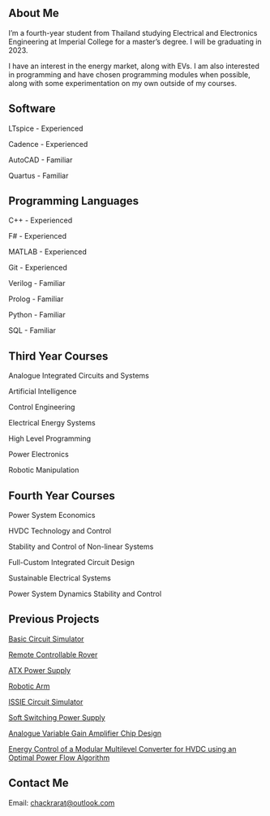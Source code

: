 ## About Me

I’m a fourth-year student from Thailand studying Electrical and Electronics Engineering at Imperial College for a master’s degree. I will be graduating in 2023.

I have an interest in the energy market, along with EVs. I am also interested in programming and have chosen programming modules when possible, along with some experimentation on my own outside of my courses.

## Software

LTspice - Experienced

Cadence - Experienced

AutoCAD - Familiar

Quartus - Familiar

## Programming Languages

C++ - Experienced

F# - Experienced

MATLAB - Experienced

Git - Experienced

Verilog - Familiar

Prolog - Familiar

Python - Familiar

SQL - Familiar

## Third Year Courses

Analogue Integrated Circuits and Systems

Artificial Intelligence

Control Engineering

Electrical Energy Systems

High Level Programming

Power Electronics

Robotic Manipulation

## Fourth Year Courses

Power System Economics

HVDC Technology and Control

Stability and Control of Non-linear Systems

Full-Custom Integrated Circuit Design

Sustainable Electrical Systems

Power System Dynamics Stability and Control

## Previous Projects

[Basic Circuit Simulator](CircuitSim.md)

[Remote Controllable Rover](Rover.md)

[ATX Power Supply](ATX.md)

[Robotic Arm](RoboticArm.md)

[ISSIE Circuit Simulator](Issie.md)

[Soft Switching Power Supply](SoftSwitching.md)

[Analogue Variable Gain Amplifier Chip Design](VGA.md)

[Energy Control of a Modular Multilevel Converter for HVDC using an Optimal Power Flow Algorithm](HVDCMMC.md)

## Contact Me

Email: chackrarat@outlook.com
